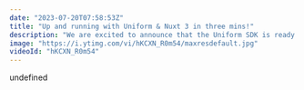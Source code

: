 ```yaml
---
date: "2023-07-20T07:58:53Z"
title: "Up and running with Uniform & Nuxt 3 in three mins!"
description: "We are excited to announce that the Uniform SDK is ready for Vue 3 and Nuxt 3. Today's ever-expanding landscape of headless products demands that developers somehow connect them all. Wouldn't it be cool if you had one SDK that takes care of connecting up these different APIs? Uniform is a new category of product. It lets you take control of your stack, so creating composable architecture becomes a breeze! \n\nIt enables content editors to drag and drop content from headless sources to create page compositions. Without the help of developers, they can add or remove integrations, do an A/B test or personalize across multiple headless products. Want to change up your CMS? The front end stays the same. You can retrieve a page composition through an SDK function, query, and map data as you prefer, and pass it as props to your components. It works with SSG, SSR, Edge functions, and everything in between.\n\nBlog: https://uniform.dev/blogs/uniforms-latest-sdk-fully-supports-vue-3-and-nuxt-3\nGet a free account: https://uniform.dev/free\nJoin our Discord: https://uniform.to/discord"
image: "https://i.ytimg.com/vi/hKCXN_R0m54/maxresdefault.jpg"
videoId: "hKCXN_R0m54"
---
```


undefined